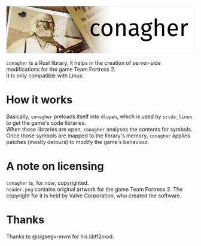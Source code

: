 [![This picture contains original artwork for the game Team Fortress 2. The copyright for it is held by Valve Corporation, who created the software.](https://raw.githubusercontent.com/ldesgoui/conagher/master/header.png)](http://www.teamfortress.com/engineerupdate/radigan/)

`conagher` is a Rust library, it helps in the creation of server-side modifications for the game Team Fortress 2.  
It is only compatible with Linux.

# How it works

Basically, `conagher` preloads itself into `dlopen`, which is used by `srcds_linux` to get the game's code libraries.  
When those libraries are open, `conagher` analyses the contents for symbols.  
Once those symbols are mapped to the library's memory, `conagher` applies patches (mostly detours) to modify the game's behaviour.

# A note on licensing

`conagher` is, for now, copyrighted.  
`header.png` contains original artwork for the game Team Fortress 2. The copyright for it is held by Valve Corporation, who created the software.

# Thanks

Thanks to @sigsegv-mvm for his libtf2mod.
